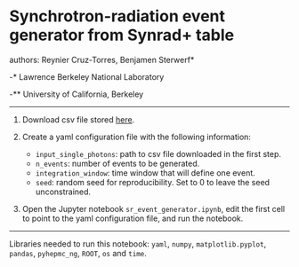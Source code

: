 # Synchrotron-radiation event generator from Synrad+ table

authors: Reynier Cruz-Torres, Benjamen Sterwerf*

-* Lawrence Berkeley National Laboratory

-** University of California, Berkeley

-----

1. Download csv file stored [here](https://drive.google.com/file/d/1XX78_qeuoMK8xhuOB5QgbUyye7Lv_xPg/view?usp=sharing).

2. Create a yaml configuration file with the following information:

	- ```input_single_photons```: path to csv file downloaded in the first step.
	- ```n_events```: number of events to be generated.
	- ```integration_window```: time window that will define one event.
	- ```seed```: random seed for reproducibility. Set to 0 to leave the seed unconstrained.

3. Open the Jupyter notebook ```sr_event_generator.ipynb```, edit the first cell to point to the yaml configuration file, and run the notebook.

-----

Libraries needed to run this notebook: ```yaml```, ```numpy```, ```matplotlib.pyplot```, ```pandas```, ```pyhepmc_ng```, ```ROOT```, ```os``` and ```time```.













